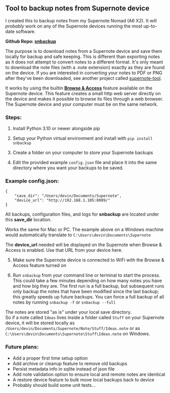 ## Tool to backup notes from Supernote device

I created this to backup notes from my Supernote Nomad (A6 X2). It will *probably* work on any of the Supernote devices running the most up-to-date software.

**Github Repo: [snbackup](https://github.com/theburningbush/snbackup)**

The purpose is to download notes from a Supernote device and save them locally for backup and safe keeping. This is different than exporting notes as it does not attempt to convert notes to a different format. It's only meant to download the note files (with a .note extension) exactly as they are found on the device. If you are interested in converting your notes to PDF or PNG after they've been downloaded, see another project called [supernote-tool](https://github.com/jya-dev/supernote-tool).

It works by using the builtin [**Browse & Access**](https://support.supernote.com/en_US/Tools-Features/wi-fi-transfer) feature available on the Supernote device. This feature creates a small http web server directly on the device and makes it possible to browse its files through a web browser. The Supernote device and your computer must be on the same network.

### Steps:

1. Install Python 3.10 or newer alongside pip

2. Setup your Python virtual environment and install with `pip install snbackup`

3. Create a folder on your computer to store your Supernote backups

4. Edit the provided example `config.json` file and place it into the same directory where you want your backups to be saved.

### Example config.json:
```
{
    "save_dir": "/Users/devin/Documents/Supernote",
    "device_url": "http://192.168.1.105:8089/"
}
```

All backups, configuration files, and logs for **snbackup** are located under this **save_dir** location.  

Works the same for Mac or PC. The example above on a Windows machine would automatically translate to `C:\Users\devin\Documents\Supernote`

The **device_url** needed will be displayed on the Supernote when Browse & Access is enabled. Use that URL from your device here.

5. Make sure the Supernote device is connected to WiFi with the Browse & Access feature turned on

6. Run `snbackup` from your command line or terminal to start the process. This could take a few minutes depending on how many notes you have and how big they are. The first run is a full backup, but subsequent runs only backup the notes that have been modified since the last backup; this greatly speeds up future backups. You can force a full backup of all notes by running `snbackup -f` or `snbackup --full`

The notes are stored "as is" under your local save directory.  
So if a note called `Ideas` lives inside a folder called `Stuff` on your Supernote device, it will be stored locally as `/Users/devin/Documents/Supernote/Note/Stuff/Ideas.note` or as `C:\Users\devin\Documents\Supernote\Stuff\Ideas.note` on Windows.
  

### Future plans:
- Add a proper first time setup option
- Add archive or cleanup feature to remove old backups
- Persist metadata info in sqlite instead of json file
- Add note validation option to ensure local and remote notes are identical
- A restore device feature to bulk move local backups back to device
- Probably should build some unit tests...

